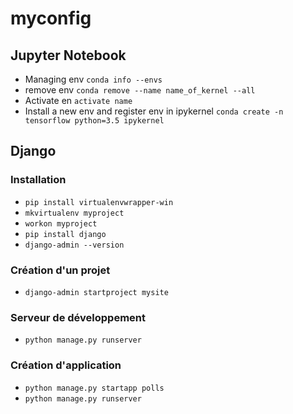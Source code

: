 # myconfig

## Jupyter Notebook
* Managing env `conda info --envs`
* remove env `conda remove --name name_of_kernel --all`
* Activate en `activate name`
* Install a new env and register env in ipykernel `conda create -n tensorflow python=3.5 ipykernel`

## Django

### Installation
* `pip install virtualenvwrapper-win`
* `mkvirtualenv myproject`
* `workon myproject`
* `pip install django`
* `django-admin --version`

### Création d'un projet
* `django-admin startproject mysite`

### Serveur de développement
* `python manage.py runserver`

### Création d'application
* `python manage.py startapp polls`
* `python manage.py runserver`
